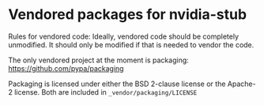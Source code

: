 # Vendored packages for nvidia-stub

Rules for vendored code:
Ideally, vendored code should be completely unmodified. It should only be modified if that is needed to vendor the code.

The only vendored project at the moment is packaging:
https://github.com/pypa/packaging

Packaging is licensed under either the BSD 2-clause license or the Apache-2 license. Both are included in `_vendor/packaging/LICENSE`
